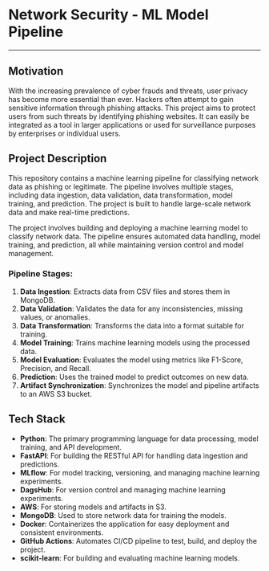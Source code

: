 # Network Security - ML Model Pipeline
---
## Motivation
With the increasing prevalence of cyber frauds and threats, user privacy has become more essential than ever. Hackers often attempt to gain sensitive information through phishing attacks. This project aims to protect users from such threats by identifying phishing websites. It can easily be integrated as a tool in larger applications or used for surveillance purposes by enterprises or individual users.

## Project Description
This repository contains a machine learning pipeline for classifying network data as phishing or legitimate. The pipeline involves multiple stages, including data ingestion, data validation, data transformation, model training, and prediction. The project is built to handle large-scale network data and make real-time predictions.

The project involves building and deploying a machine learning model to classify network data. The pipeline ensures automated data handling, model training, and prediction, all while maintaining version control and model management.

### **Pipeline Stages:**
1. **Data Ingestion**: Extracts data from CSV files and stores them in MongoDB.
2. **Data Validation**: Validates the data for any inconsistencies, missing values, or anomalies.
3. **Data Transformation**: Transforms the data into a format suitable for training.
4. **Model Training**: Trains machine learning models using the processed data.
5. **Model Evaluation**: Evaluates the model using metrics like F1-Score, Precision, and Recall.
6. **Prediction**: Uses the trained model to predict outcomes on new data.
7. **Artifact Synchronization**: Synchronizes the model and pipeline artifacts to an AWS S3 bucket.

## Tech Stack

- **Python**: The primary programming language for data processing, model training, and API development.
- **FastAPI**: For building the RESTful API for handling data ingestion and predictions.
- **MLflow**: For model tracking, versioning, and managing machine learning experiments.
- **DagsHub**: For version control and managing machine learning experiments.
- **AWS**: For storing models and artifacts in S3.
- **MongoDB**: Used to store network data for training the models.
- **Docker**: Containerizes the application for easy deployment and consistent environments.
- **GitHub Actions**: Automates CI/CD pipeline to test, build, and deploy the project.
- **scikit-learn**: For building and evaluating machine learning models.  
